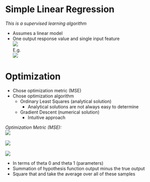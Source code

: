 # Simple Linear Regression
*This is a supervised learning algorithm*

- Assumes a linear model
- One output response value and single input feature
<br><img src="https://latex.codecogs.com/gif.latex?h_\theta(x)=y\approx\theta_0+\theta_1x" /> <br>
E.g.
<br><img src="https://latex.codecogs.com/gif.latex?battery-life=y\approx\theta_0+\theta_1\times{screen-size}" /> <br>

# Optimization

- Chose optimization metric (MSE)
- Chose optimization algorithm
    - Ordinary Least Squares (analytical solution)
        - Analytical solutions are not always easy to determine
    - Gradient Descent (numerical solution)
        - Intuitive approach

*Optimization Metric (MSE):*
<br><img src="https://latex.codecogs.com/gif.latex?J(\theta_0,\theta_1)=\frac{1}{N}\displaystyle\sum\limits_{i=1}^N(h_\theta(x_i)-y_i^2)" /> <br>
<br><img src="https://latex.codecogs.com/gif.latex?=\frac{1}{N}\displaystyle\sum\limits_{i=1}^N(\theta_0+\theta_1x_i)-y_i^2)" /> <br>
<br><img src="https://latex.codecogs.com/gif.latex?=\frac{1}{N}\displaystyle\sum\limits_{i=1}^N(\hat{y_i}-y_i^2)" /> <br>

- In terms of theta 0 and theta 1 (parameters)
- Summation of hypothesis function output minus the true output
- Square that and take the average over all of these samples 